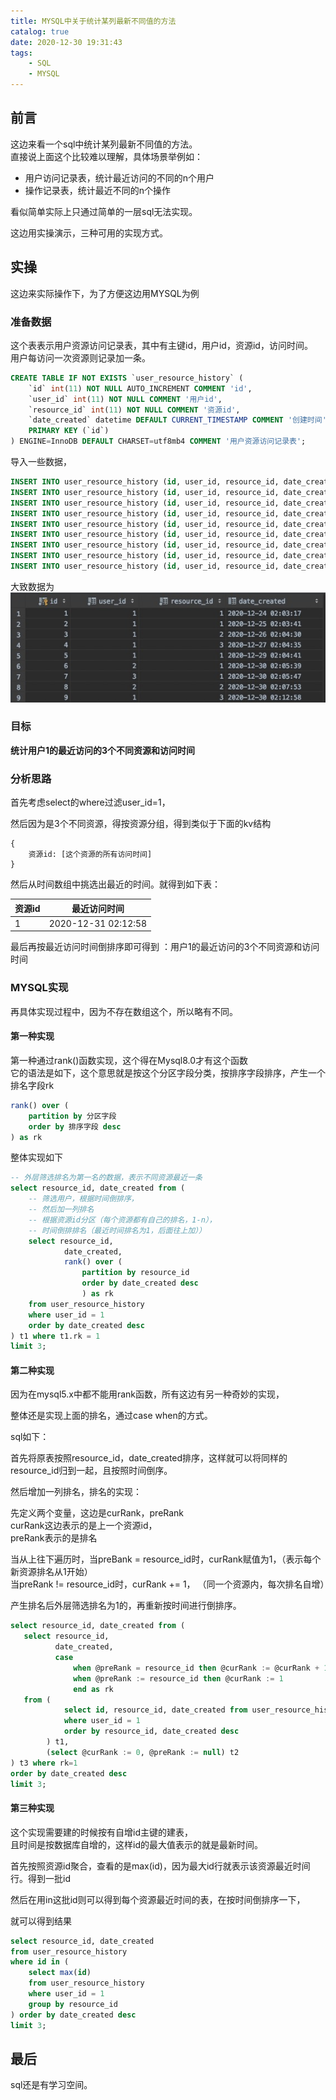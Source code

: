 ```yaml
---
title: MYSQL中关于统计某列最新不同值的方法
catalog: true
date: 2020-12-30 19:31:43
tags:
    - SQL
    - MYSQL
---
```


## 前言
这边来看一个sql中统计某列最新不同值的方法。    
直接说上面这个比较难以理解，具体场景举例如：  

- 用户访问记录表，统计最近访问的不同的n个用户
- 操作记录表，统计最近不同的n个操作

看似简单实际上只通过简单的一层sql无法实现。

这边用实操演示，三种可用的实现方式。

## 实操

这边来实际操作下，为了方便这边用MYSQL为例

### 准备数据

这个表表示用户资源访问记录表，其中有主键id，用户id，资源id，访问时间。  
用户每访问一次资源则记录加一条。
```sql
CREATE TABLE IF NOT EXISTS `user_resource_history` (
    `id` int(11) NOT NULL AUTO_INCREMENT COMMENT 'id',
    `user_id` int(11) NOT NULL COMMENT '用户id',
    `resource_id` int(11) NOT NULL COMMENT '资源id',
    `date_created` datetime DEFAULT CURRENT_TIMESTAMP COMMENT '创建时间',
    PRIMARY KEY (`id`)
) ENGINE=InnoDB DEFAULT CHARSET=utf8mb4 COMMENT '用户资源访问记录表';
```

导入一些数据，
```sql
INSERT INTO user_resource_history (id, user_id, resource_id, date_created) VALUES (1, 1, 1, '2020-12-24 02:03:17');
INSERT INTO user_resource_history (id, user_id, resource_id, date_created) VALUES (2, 1, 1, '2020-12-25 02:03:41');
INSERT INTO user_resource_history (id, user_id, resource_id, date_created) VALUES (3, 1, 2, '2020-12-26 02:04:30');
INSERT INTO user_resource_history (id, user_id, resource_id, date_created) VALUES (4, 1, 3, '2020-12-27 02:04:35');
INSERT INTO user_resource_history (id, user_id, resource_id, date_created) VALUES (5, 1, 1, '2020-12-29 02:04:41');
INSERT INTO user_resource_history (id, user_id, resource_id, date_created) VALUES (6, 2, 1, '2020-12-30 02:05:39');
INSERT INTO user_resource_history (id, user_id, resource_id, date_created) VALUES (7, 3, 1, '2020-12-30 02:05:47');
INSERT INTO user_resource_history (id, user_id, resource_id, date_created) VALUES (8, 2, 2, '2020-12-30 02:07:53');
INSERT INTO user_resource_history (id, user_id, resource_id, date_created) VALUES (9, 1, 3, '2020-12-30 02:12:58');
```
大致数据为
![jpg](/img/mypost/article35_1.jpg)

### 目标

**统计用户1的最近访问的3个不同资源和访问时间**

### 分析思路

首先考虑select的where过滤user_id=1，  

然后因为是3个不同资源，得按资源分组，得到类似于下面的kv结构
```
{
    资源id: [这个资源的所有访问时间]
}
```

然后从时间数组中挑选出最近的时间。就得到如下表：

| 资源id |    最近访问时间     |
| ------ | :-----------------: |
| 1      | 2020-12-31 02:12:58 |

最后再按最近访问时间倒排序即可得到 ：用户1的最近访问的3个不同资源和访问时间

### MYSQL实现

再具体实现过程中，因为不存在数组这个，所以略有不同。

#### 第一种实现
第一种通过rank()函数实现，这个得在Mysql8.0才有这个函数  
它的语法是如下，这个意思就是按这个分区字段分类，按排序字段排序，产生一个排名字段rk
```sql
rank() over (
    partition by 分区字段
    order by 排序字段 desc
) as rk 
```

整体实现如下
```sql
-- 外层筛选排名为第一名的数据，表示不同资源最近一条
select resource_id, date_created from (
    -- 筛选用户，根据时间倒排序，
    -- 然后加一列排名
    -- 根据资源id分区（每个资源都有自己的排名，1-n），
    -- 时间倒排排名（最近时间排名为1，后面往上加））
    select resource_id,
            date_created,
            rank() over (
                partition by resource_id
                order by date_created desc
                ) as rk
    from user_resource_history
    where user_id = 1
    order by date_created desc
) t1 where t1.rk = 1
limit 3;
```

#### 第二种实现

因为在mysql5.x中都不能用rank函数，所有这边有另一种奇妙的实现，  

整体还是实现上面的排名，通过case when的方式。

sql如下：

首先将原表按照resource_id，date_created排序，这样就可以将同样的resource_id归到一起，且按照时间倒序。

然后增加一列排名，排名的实现：

先定义两个变量，这边是curRank，preRank  
curRank这边表示的是上一个资源id，  
preRank表示的是排名

当从上往下遍历时，当preBank = resource_id时，curRank赋值为1，（表示每个新资源排名从1开始）  
当preRank != resource_id时，curRank += 1，  （同一个资源内，每次排名自增）

产生排名后外层筛选排名为1的，再重新按时间进行倒排序。

```sql
select resource_id, date_created from (
   select resource_id,
          date_created,
          case
              when @preRank = resource_id then @curRank := @curRank + 1
              when @preRank := resource_id then @curRank := 1
              end as rk
   from (
            select id, resource_id, date_created from user_resource_history
            where user_id = 1
            order by resource_id, date_created desc
        ) t1,
        (select @curRank := 0, @preRank := null) t2
) t3 where rk=1
order by date_created desc
limit 3;
```


#### 第三种实现

这个实现需要建的时候按有自增id主键的建表，  
且时间是按数据库自增的，这样id的最大值表示的就是最新时间。

首先按照资源id聚合，查看的是max(id)，因为最大id行就表示该资源最近时间行。得到一批id

然后在用in这批id则可以得到每个资源最近时间的表，在按时间倒排序一下，

就可以得到结果

```sql
select resource_id, date_created
from user_resource_history
where id in (
    select max(id)
    from user_resource_history
    where user_id = 1
    group by resource_id
) order by date_created desc
limit 3;
```

## 最后

sql还是有学习空间。